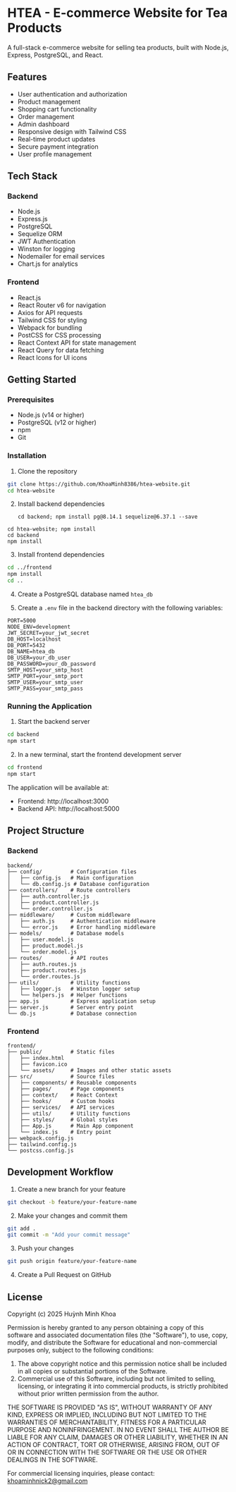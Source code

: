 # HTEA - E-commerce Website for Tea Products

A full-stack e-commerce website for selling tea products, built with Node.js, Express, PostgreSQL, and React.

## Features

- User authentication and authorization
- Product management
- Shopping cart functionality
- Order management
- Admin dashboard
- Responsive design with Tailwind CSS
- Real-time product updates
- Secure payment integration
- User profile management

## Tech Stack

### Backend
- Node.js
- Express.js
- PostgreSQL
- Sequelize ORM
- JWT Authentication
- Winston for logging
- Nodemailer for email services
- Chart.js for analytics

### Frontend
- React.js
- React Router v6 for navigation
- Axios for API requests
- Tailwind CSS for styling
- Webpack for bundling
- PostCSS for CSS processing
- React Context API for state management
- React Query for data fetching
- React Icons for UI icons

## Getting Started

### Prerequisites
- Node.js (v14 or higher)
- PostgreSQL (v12 or higher)
- npm
- Git

### Installation

1. Clone the repository
```bash
git clone https://github.com/KhoaMinh8386/htea-website.git
cd htea-website
```

2. Install backend dependencies
   ```frist
   cd backend; npm install pg@8.14.1 sequelize@6.37.1 --save
```second 
cd htea-website; npm install
cd backend
npm install
```

3. Install frontend dependencies
```bash
cd ../frontend
npm install
cd ..
```

4. Create a PostgreSQL database named `htea_db`

5. Create a `.env` file in the backend directory with the following variables:
```
PORT=5000
NODE_ENV=development
JWT_SECRET=your_jwt_secret
DB_HOST=localhost
DB_PORT=5432
DB_NAME=htea_db
DB_USER=your_db_user
DB_PASSWORD=your_db_password
SMTP_HOST=your_smtp_host
SMTP_PORT=your_smtp_port
SMTP_USER=your_smtp_user
SMTP_PASS=your_smtp_pass
```

### Running the Application

1. Start the backend server
```bash
cd backend
npm start
```

2. In a new terminal, start the frontend development server
```bash
cd frontend
npm start
```

The application will be available at:
- Frontend: http://localhost:3000
- Backend API: http://localhost:5000

## Project Structure

### Backend
```
backend/
├── config/         # Configuration files
│   ├── config.js   # Main configuration
│   └── db.config.js # Database configuration
├── controllers/    # Route controllers
│   ├── auth.controller.js
│   ├── product.controller.js
│   └── order.controller.js
├── middleware/     # Custom middleware
│   ├── auth.js     # Authentication middleware
│   └── error.js    # Error handling middleware
├── models/         # Database models
│   ├── user.model.js
│   ├── product.model.js
│   └── order.model.js
├── routes/         # API routes
│   ├── auth.routes.js
│   ├── product.routes.js
│   └── order.routes.js
├── utils/          # Utility functions
│   ├── logger.js   # Winston logger setup
│   └── helpers.js  # Helper functions
├── app.js          # Express application setup
├── server.js       # Server entry point
└── db.js           # Database connection
```

### Frontend
```
frontend/
├── public/         # Static files
│   ├── index.html
│   ├── favicon.ico
│   └── assets/     # Images and other static assets
├── src/            # Source files
│   ├── components/ # Reusable components
│   ├── pages/      # Page components
│   ├── context/    # React Context
│   ├── hooks/      # Custom hooks
│   ├── services/   # API services
│   ├── utils/      # Utility functions
│   ├── styles/     # Global styles
│   ├── App.js      # Main App component
│   └── index.js    # Entry point
├── webpack.config.js
├── tailwind.config.js
└── postcss.config.js
```

## Development Workflow

1. Create a new branch for your feature
```bash
git checkout -b feature/your-feature-name
```

2. Make your changes and commit them
```bash
git add .
git commit -m "Add your commit message"
```

3. Push your changes
```bash
git push origin feature/your-feature-name
```

4. Create a Pull Request on GitHub

## License

Copyright (c) 2025 Huỳnh Minh Khoa

Permission is hereby granted to any person obtaining a copy of this software and associated documentation files (the "Software"), to use, copy, modify, and distribute the Software for educational and non-commercial purposes only, subject to the following conditions:

1. The above copyright notice and this permission notice shall be included in all copies or substantial portions of the Software.
2. Commercial use of this Software, including but not limited to selling, licensing, or integrating it into commercial products, is strictly prohibited without prior written permission from the author.

THE SOFTWARE IS PROVIDED "AS IS", WITHOUT WARRANTY OF ANY KIND, EXPRESS OR IMPLIED, INCLUDING BUT NOT LIMITED TO THE WARRANTIES OF MERCHANTABILITY, FITNESS FOR A PARTICULAR PURPOSE AND NONINFRINGEMENT. IN NO EVENT SHALL THE AUTHOR BE LIABLE FOR ANY CLAIM, DAMAGES OR OTHER LIABILITY, WHETHER IN AN ACTION OF CONTRACT, TORT OR OTHERWISE, ARISING FROM, OUT OF OR IN CONNECTION WITH THE SOFTWARE OR THE USE OR OTHER DEALINGS IN THE SOFTWARE.

For commercial licensing inquiries, please contact: khoaminhnick2@gmail.com
